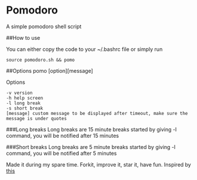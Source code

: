 # Pomodoro
A simple pomodoro shell script

##How to use

You can either copy the code to your ~/.bashrc file or simply run

    source pomodoro.sh && pomo

##Options
    pomo [option][message]
  
  Options
  
    -v version
    -h help screen
    -l long break
    -s short break
    [message] custom message to be displayed after timeout, make sure the message is under quotes

###Long breaks
  Long breaks are 15 minute breaks started by giving -l command, you will be notified after 15 minutes
  
###Short breaks
  Long breaks are 5 minute breaks started by giving -l command, you will be notified after 5 minutes

Made it during my spare time. Forkit, improve it, star it, have fun.
Inspired by [this](https://twitter.com/rob_dodson/status/695864071837470720)
